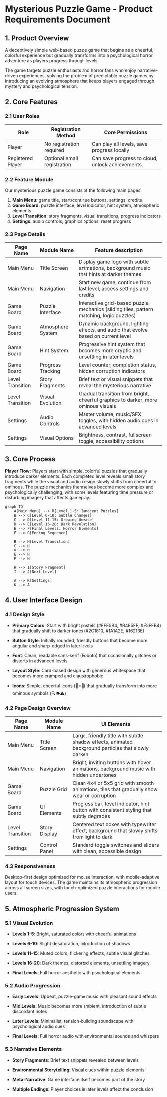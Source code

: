 # Mysterious Puzzle Game - Product Requirements Document

## 1. Product Overview

A deceptively simple web-based puzzle game that begins as a cheerful, colorful experience but gradually transforms into a psychological horror adventure as players progress through levels.

The game targets puzzle enthusiasts and horror fans who enjoy narrative-driven experiences, solving the problem of predictable puzzle games by introducing an evolving atmosphere that keeps players engaged through mystery and psychological tension.

## 2. Core Features

### 2.1 User Roles

| Role              | Registration Method         | Core Permissions                                |
| ----------------- | --------------------------- | ----------------------------------------------- |
| Player            | No registration required    | Can play all levels, save progress locally      |
| Registered Player | Optional email registration | Can save progress to cloud, unlock achievements |

### 2.2 Feature Module

Our mysterious puzzle game consists of the following main pages:

1. **Main Menu**: game title, start/continue buttons, settings, credits
2. **Game Board**: puzzle interface, level indicator, hint system, atmospheric elements
3. **Level Transition**: story fragments, visual transitions, progress indicators
4. **Settings**: audio controls, graphics options, reset progress

### 2.3 Page Details

| Page Name        | Module Name       | Feature description                                                                      |
| ---------------- | ----------------- | ---------------------------------------------------------------------------------------- |
| Main Menu        | Title Screen      | Display game logo with subtle animations, background music that hints at darker themes   |
| Main Menu        | Navigation        | Start new game, continue from last level, access settings and credits                    |
| Game Board       | Puzzle Interface  | Interactive grid-based puzzle mechanics (sliding tiles, pattern matching, logic puzzles) |
| Game Board       | Atmosphere System | Dynamic background, lighting effects, and audio that evolve based on current level       |
| Game Board       | Hint System       | Progressive hint system that becomes more cryptic and unsettling in later levels         |
| Game Board       | Progress Tracking | Level counter, completion status, hidden corruption indicators                           |
| Level Transition | Story Fragments   | Brief text or visual snippets that reveal the mysterious narrative                       |
| Level Transition | Visual Evolution  | Gradual transition from bright, cheerful graphics to darker, more ominous visuals        |
| Settings         | Audio Controls    | Master volume, music/SFX toggles, with hidden audio cues in advanced levels              |
| Settings         | Visual Options    | Brightness, contrast, fullscreen toggle, accessibility options                           |

## 3. Core Process

**Player Flow:**
Players start with simple, colorful puzzles that gradually introduce darker elements. Each completed level reveals small story fragments while the visual and audio design slowly shifts from cheerful to ominous. The puzzle mechanics themselves become more complex and psychologically challenging, with some levels featuring time pressure or disturbing imagery that affects gameplay.

```mermaid
graph TD
    A[Main Menu] --> B[Level 1-5: Innocent Puzzles]
    B --> C[Level 6-10: Subtle Changes]
    C --> D[Level 11-15: Growing Unease]
    D --> E[Level 16-20: Dark Revelation]
    E --> F[Final Levels: Horror Elements]
    F --> G[Ending Sequence]
    
    B --> H[Level Transition]
    C --> H
    D --> H
    E --> H
    F --> H
    
    H --> I[Story Fragment]
    I --> J[Next Level]
    
    A --> K[Settings]
    K --> A
```

## 4. User Interface Design

### 4.1 Design Style

* **Primary Colors**: Start with bright pastels (#FFE5B4, #B4E5FF, #E5FFB4) that gradually shift to darker tones (#2C1810, #1A1A2E, #16213E)

* **Button Style**: Initially rounded, friendly buttons that become more angular and sharp-edged in later levels

* **Font**: Clean, readable sans-serif (Roboto) that occasionally glitches or distorts in advanced levels

* **Layout Style**: Card-based design with generous whitespace that becomes more cramped and claustrophobic

* **Icons**: Simple, cheerful icons (🌟⭐🎯) that gradually transform into more ominous symbols (🔍👁️⚠️)

### 4.2 Page Design Overview

| Page Name        | Module Name   | UI Elements                                                                                        |
| ---------------- | ------------- | -------------------------------------------------------------------------------------------------- |
| Main Menu        | Title Screen  | Large, friendly title with subtle shadow effects, animated background particles that slowly darken |
| Main Menu        | Navigation    | Bright, inviting buttons with hover animations, background music with hidden undertones            |
| Game Board       | Puzzle Grid   | Clean 4x4 or 5x5 grid with smooth animations, tiles that gradually show wear or corruption         |
| Game Board       | UI Elements   | Progress bar, level indicator, hint button with consistent styling that subtly degrades            |
| Level Transition | Story Display | Centered text boxes with typewriter effect, background that slowly shifts from light to dark       |
| Settings         | Control Panel | Standard toggle switches and sliders with clean, accessible design                                 |

### 4.3 Responsiveness

Desktop-first design optimized for mouse interaction, with mobile-adaptive layout for touch devices. The game maintains its atmospheric progression across all screen sizes, with touch-optimized puzzle interactions for mobile users.

## 5. Atmospheric Progression System

### 5.1 Visual Evolution

* **Levels 1-5**: Bright, saturated colors with cheerful animations

* **Levels 6-10**: Slight desaturation, introduction of shadows

* **Levels 11-15**: Muted colors, flickering effects, subtle visual glitches

* **Levels 16-20**: Dark themes, distorted elements, unsettling imagery

* **Final Levels**: Full horror aesthetic with psychological elements

### 5.2 Audio Progression

* **Early Levels**: Upbeat, puzzle-game music with pleasant sound effects

* **Mid Levels**: Music becomes more ambient, introduction of subtle discordant notes

* **Later Levels**: Minimalist, tension-building soundscape with psychological audio cues

* **Final Levels**: Full horror audio with environmental sounds and whispers

### 5.3 Narrative Elements

* **Story Fragments**: Brief text snippets revealed between levels

* **Environmental Storytelling**: Visual clues within puzzle elements

* **Meta-Narrative**: Game interface itself becomes part of the story

* **Multiple Endings**: Player choices in later levels affect the conclusion


